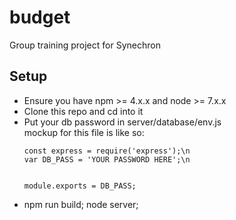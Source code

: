 # budget
Group training project for Synechron

<h2>Setup</h2>
<ul>
<li>Ensure you have npm >= 4.x.x and node >= 7.x.x</li>
<li>Clone this repo and cd into it</li>
<li>Put your db password in server/database/env.js</li>
mockup for this file is like so: <br>
<code>
const express = require('express');\n
var DB_PASS = 'YOUR PASSWORD HERE';\n

module.exports = DB_PASS;
</code>
<li>npm run build; node server;</li>
</ul>
